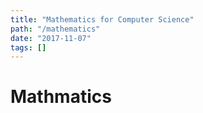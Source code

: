 ```yaml
---
title: "Mathematics for Computer Science"
path: "/mathematics"
date: "2017-11-07"
tags: []
---
```


# Mathmatics
